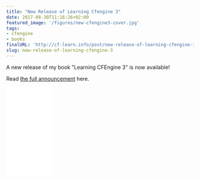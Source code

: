 ```yaml
---
title: "New Release of Learning Cfengine 3"
date: 2017-08-30T11:16:26+02:00
featured_image: '/figures/new-cfengine3-cover.jpg'
tags:
- cfengine
- books
finalURL: 'http://cf-learn.info/post/new-release-of-learning-cfengine-3/'
slug: new-release-of-learning-cfengine-3
---
```


A new release of my book "Learning CFEngine 3" is now available!

<!--more-->

Read [the full
announcement](http://cf-learn.info/post/new-release-of-learning-cfengine-3/)
here.

<iframe style="width:120px;height:240px;" marginwidth="0" marginheight="0" scrolling="no" frameborder="0" src="//ws-na.amazon-adsystem.com/widgets/q?ServiceVersion=20070822&OneJS=1&Operation=GetAdHtml&MarketPlace=US&source=ac&ref=qf_sp_asin_til&ad_type=product_link&tracking_id=zzamboni-20&marketplace=amazon&region=US&placement=B07562BSWG&asins=B07562BSWG&linkId=c198b6763dfcdae02bfbef764d41b1b9&show_border=true&link_opens_in_new_window=true&price_color=333333&title_color=0066c0&bg_color=ffffff">
    </iframe>
